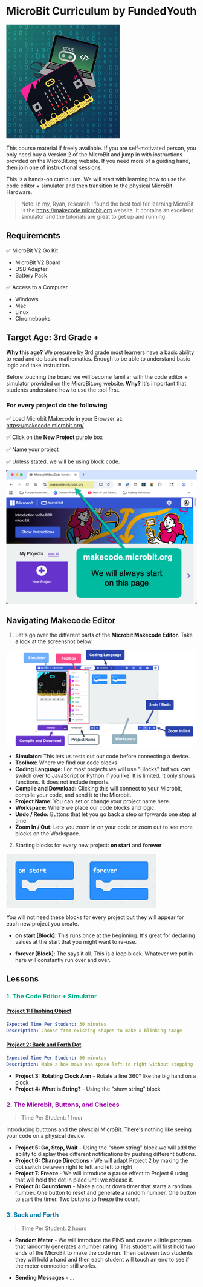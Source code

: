 # MicroBit Curriculum by FundedYouth

<img style="width: 300px;" src="images/MicroBit-Code-with-Micro-Electronics.png" />

This course material if freely available. If you are self-motivated person, you only need buy a Version 2 of the MicroBit and jump in with instructions provided on the MicroBit.org website. If you need more of a guiding hand, then join one of instructional sessions.

This is a hands-on curriculum. We will start with learning how to use the code editor + simulator and then transition to the physical MicroBit Hardware.

> Note: In my, Ryan, research I found the best tool for learning MicroBit is the https://makecode.microbit.org website. It contains an excellent simulator and the tutorials are great to get up and running.

## Requirements

✅ MicroBit V2 Go Kit

- MicroBit V2 Board
- USB Adapter
- Battery Pack

✅ Access to a Computer

- Windows
- Mac
- Linux
- Chromebooks

## Target Age: 3rd Grade +

**Why this age?** We presume by 3rd grade most learners have a basic ability to read and do basic mathematics. Enough to be able to understand basic logic and take instruction.

Before touching the board we will become familiar with the code editor + simulator provided on the MicroBit.org website. **Why?** It's important that students understand how to use the tool first.

### For every project do the following

✅ Load Microbit Makecode in your Browser at: https://makecode.microbit.org/

✅ Click on the **New Project** purple box

✅ Name your project

✅ Unless stated, we will be using block code.

<img src="./images/microbit-makecode-website-homepage.png" />

## Navigating Makecode Editor

1. Let's go over the different parts of the **Microbit Makecode Editor**. Take a look at the screenshot below.

<img src="./images/microbit-makecode-editor-basics.png" />

- **Simulator:** This lets us tests out our code before connecting a device.
- **Toolbox:** Where we find our code blocks
- **Coding Language:** For most projects we will use "Blocks" but you can switch over to JavaScript or Python if you like. It is limited. It only shows functions. It does not include imports.
- **Compile and Download:** Clicking this will connect to your Microbit, compile your code, and send it to the Microbit.
- **Project Name:** You can set or change your project name here.
- **Workspace:** Where we place our code blocks and logic.
- **Undo / Redo:** Buttons that let you go back a step or forwards one step at time.
- **Zoom In / Out:** Lets you zoom in on your code or zoom out to see more blocks on the Workspace.

2. Starting blocks for every new project: **on start** and **forever**

<img src="./images/microbit-makecode-on-start-and-forever-blocks.png" />

You will not need these blocks for every project but they will appear for each new project you create.

- **on start [Block]**: This runs once at the beginning. It's great for declaring values at the start that you might want to re-use.

- **forever [Block]**: The says it all. This is a loop block. Whatever we put in here will constantly run over and over.

## Lessons

### <span style="color: #00ac84ff;">1. The Code Editor + Simulator</span>

#### [Project 1: Flashing Object](./p1-flashing-objects.md)

```yaml
Expected Time Per Student: 30 minutes
Description: Choose from existing shapes to make a blinking image
```

#### [Project 2: Back and Forth Dot](./p1-back-and-forth-dot.md)

```yaml
Expected Time Per Student: 30 minutes
Description: Make a box move one space left to right without stopping
```

- **Project 3: Rotating Clock Arm** - Rotate a line 360° like the big hand on a clock
- **Project 4: What is String?** - Using the "show string" block

### <span style="color: #9e00acff">2. The Microbit, Buttons, and Choices</span>

> Time Per Student: 1 hour

Introducing butttons and the physcial MicroBit. There's nothing like seeing your code on a physical device.

- **Project 5: Go, Stop, Wait** - Using the "show string" block we will add the ability to display thee different notifications by pushing different buttons.
- **Project 6: Change Directions** - We will adapt Project 2 by making the dot switch between right to left and left to right
- **Project 7: Freeze** - We will introduce a pause effect to Project 6 using that will hold the dot in place until we release it.
- **Project 8: Countdown** - Make a count down timer that starts a random number. One button to reset and generate a random number. One button to start the timer. Two buttons to freeze the count.

### <span style="color: #007bacff">3. Back and Forth</span>

> Time Per Student: 2 hours

- **Random Meter** - We will introduce the PINS and create a little program that randomly generates a number rating. This student will first hold two ends of the MicroBit to make the code run. Then between two students they will hold a hand and then each student will touch an end to see if the meter connection still works.

- **Sending Messages** - ...
